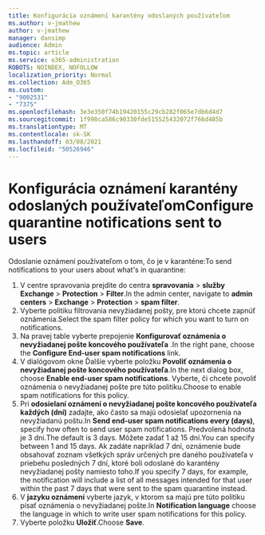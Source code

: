 ```yaml
---
title: Konfigurácia oznámení karantény odoslaných používateľom
ms.author: v-jmathew
author: v-jmathew
manager: dansimp
audience: Admin
ms.topic: article
ms.service: o365-administration
ROBOTS: NOINDEX, NOFOLLOW
localization_priority: Normal
ms.collection: Adm_O365
ms.custom:
- "9002531"
- "7375"
ms.openlocfilehash: 3e3e350f74b19420155c29cb282f065e7db6d4d7
ms.sourcegitcommit: 1f998ca586c90330fde515525432072f766d485b
ms.translationtype: MT
ms.contentlocale: sk-SK
ms.lasthandoff: 03/08/2021
ms.locfileid: "50526946"
---
```

# <a name="configure-quarantine-notifications-sent-to-users"></a><span data-ttu-id="3cf5a-102">Konfigurácia oznámení karantény odoslaných používateľom</span><span class="sxs-lookup"><span data-stu-id="3cf5a-102">Configure quarantine notifications sent to users</span></span>

<span data-ttu-id="3cf5a-103">Odoslanie oznámení používateľom o tom, čo je v karanténe:</span><span class="sxs-lookup"><span data-stu-id="3cf5a-103">To send notifications to your users about what's in quarantine:</span></span>

1. <span data-ttu-id="3cf5a-104">V centre spravovania prejdite do centra **spravovania**  >  **služby Exchange**  >  **Protection**  >  **Filter**.</span><span class="sxs-lookup"><span data-stu-id="3cf5a-104">In the admin center, navigate to **admin centers** > **Exchange** > **Protection** > **spam filter**.</span></span>
2. <span data-ttu-id="3cf5a-105">Vyberte politiku filtrovania nevyžiadanej pošty, pre ktorú chcete zapnúť oznámenia.</span><span class="sxs-lookup"><span data-stu-id="3cf5a-105">Select the spam filter policy for which you want to turn on notifications.</span></span>
3. <span data-ttu-id="3cf5a-106">Na pravej table vyberte prepojenie **Konfigurovať oznámenia o nevyžiadanej pošte koncového používateľa** .</span><span class="sxs-lookup"><span data-stu-id="3cf5a-106">In the right pane, choose the **Configure End-user spam notifications** link.</span></span>
4. <span data-ttu-id="3cf5a-107">V dialógovom okne Ďalšie vyberte položku **Povoliť oznámenia o nevyžiadanej pošte koncového používateľa**.</span><span class="sxs-lookup"><span data-stu-id="3cf5a-107">In the next dialog box, choose **Enable end-user spam notifications**.</span></span> <span data-ttu-id="3cf5a-108">Vyberte, či chcete povoliť oznámenia o nevyžiadanej pošte pre túto politiku.</span><span class="sxs-lookup"><span data-stu-id="3cf5a-108">Choose to enable spam notifications for this policy.</span></span>
5. <span data-ttu-id="3cf5a-109">Pri **odosielaní oznámení o nevyžiadanej pošte koncového používateľa každých (dní)** zadajte, ako často sa majú odosielať upozornenia na nevyžiadanú poštu.</span><span class="sxs-lookup"><span data-stu-id="3cf5a-109">In **Send end-user spam notifications every (days)**, specify how often to send user spam notifications.</span></span> <span data-ttu-id="3cf5a-110">Predvolená hodnota je 3 dni.</span><span class="sxs-lookup"><span data-stu-id="3cf5a-110">The default is 3 days.</span></span> <span data-ttu-id="3cf5a-111">Môžete zadať 1 až 15 dní.</span><span class="sxs-lookup"><span data-stu-id="3cf5a-111">You can specify between 1 and 15 days.</span></span> <span data-ttu-id="3cf5a-112">Ak zadáte napríklad 7 dní, oznámenie bude obsahovať zoznam všetkých správ určených pre daného používateľa v priebehu posledných 7 dní, ktoré boli odoslané do karantény nevyžiadanej pošty namiesto toho.</span><span class="sxs-lookup"><span data-stu-id="3cf5a-112">If you specify 7 days, for example, the notification will include a list of all messages intended for that user within the past 7 days that were sent to the spam quarantine instead.</span></span>
6. <span data-ttu-id="3cf5a-113">V **jazyku oznámení** vyberte jazyk, v ktorom sa majú pre túto politiku písať oznámenia o nevyžiadanej pošte.</span><span class="sxs-lookup"><span data-stu-id="3cf5a-113">In **Notification language** choose the language in which to write user spam notifications for this policy.</span></span>
7. <span data-ttu-id="3cf5a-114">Vyberte položku **Uložiť**.</span><span class="sxs-lookup"><span data-stu-id="3cf5a-114">Choose **Save**.</span></span>
